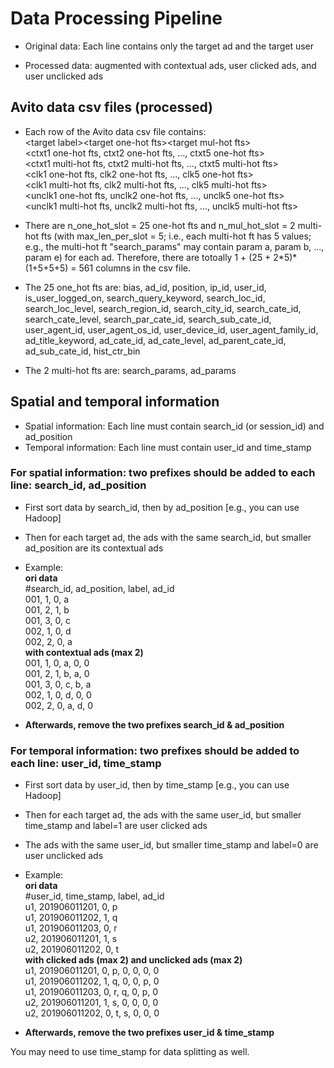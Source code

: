 # Data Processing Pipeline

* Original data: Each line contains only the target ad and the target user

* Processed data: augmented with contextual ads, user clicked ads, and user unclicked ads

## Avito data csv files (processed)
* Each row of the Avito data csv file contains:\
\<target label\>\<target one-hot fts\>\<target mul-hot fts\> \
\<ctxt1 one-hot fts, ctxt2 one-hot fts, ..., ctxt5 one-hot fts\> \
\<ctxt1 multi-hot fts, ctxt2 multi-hot fts, ..., ctxt5 multi-hot fts\> \
\<clk1 one-hot fts, clk2 one-hot fts, ..., clk5 one-hot fts\> \
\<clk1 multi-hot fts, clk2 multi-hot fts, ..., clk5 multi-hot fts\> \
\<unclk1 one-hot fts, unclk2 one-hot fts, ..., unclk5 one-hot fts\> \
\<unclk1 multi-hot fts, unclk2 multi-hot fts, ..., unclk5 multi-hot fts\>

* There are n_one_hot_slot = 25 one-hot fts and n_mul_hot_slot = 2 multi-hot fts (with max_len_per_slot = 5; i.e., each multi-hot ft has 5 values; e.g., the multi-hot ft "search_params" may contain param a, param b, ..., param e) for each ad.
Therefore, there are totoally 1 + (25 + 2\*5)\*(1+5+5+5) = 561 columns in the csv file.

* The 25 one_hot fts are:
bias, ad_id, position, ip_id, user_id, is_user_logged_on, search_query_keyword, search_loc_id, search_loc_level, search_region_id, search_city_id, search_cate_id, search_cate_level, search_par_cate_id, search_sub_cate_id, user_agent_id, user_agent_os_id, user_device_id, user_agent_family_id, ad_title_keyword, ad_cate_id, ad_cate_level, ad_parent_cate_id, ad_sub_cate_id, hist_ctr_bin

* The 2 multi-hot fts are:
search_params, ad_params

## Spatial and temporal information
* Spatial information: Each line must contain search_id (or session_id) and ad_position
* Temporal information: Each line must contain user_id and time_stamp
 
### For spatial information: two prefixes should be added to each line: search_id, ad_position
* First sort data by search_id, then by ad_position [e.g., you can use Hadoop]
* Then for each target ad, the ads with the same search_id, but smaller ad_position are its contextual ads

* Example: \
**ori data** \
#search_id, ad_position, label, ad_id \
001, 1, 0, a \
001, 2, 1, b \
001, 3, 0, c \
002, 1, 0, d \
002, 2, 0, a \
**with contextual ads (max 2)** \
001, 1, 0, a, 0, 0 \
001, 2, 1, b, a, 0 \
001, 3, 0, c, b, a \
002, 1, 0, d, 0, 0 \
002, 2, 0, a, d, 0

* **Afterwards, remove the two prefixes search_id & ad_position**

### For temporal information: two prefixes should be added to each line: user_id, time_stamp
* First sort data by user_id, then by time_stamp [e.g., you can use Hadoop]
* Then for each target ad, the ads with the same user_id, but smaller time_stamp and label=1 are user clicked ads
* The ads with the same user_id, but smaller time_stamp and label=0 are user unclicked ads

* Example: \
**ori data** \
#user_id, time_stamp, label, ad_id \
u1, 201906011201, 0, p \
u1, 201906011202, 1, q \
u1, 201906011203, 0, r \
u2, 201906011201, 1, s \
u2, 201906011202, 0, t \
**with clicked ads (max 2) and unclicked ads (max 2)** \
u1, 201906011201, 0, p, 0, 0, 0, 0 \
u1, 201906011202, 1, q, 0, 0, p, 0 \
u1, 201906011203, 0, r, q, 0, p, 0 \
u2, 201906011201, 1, s, 0, 0, 0, 0 \
u2, 201906011202, 0, t, s, 0, 0, 0

* **Afterwards, remove the two prefixes user_id & time_stamp**

You may need to use time_stamp for data splitting as well.
